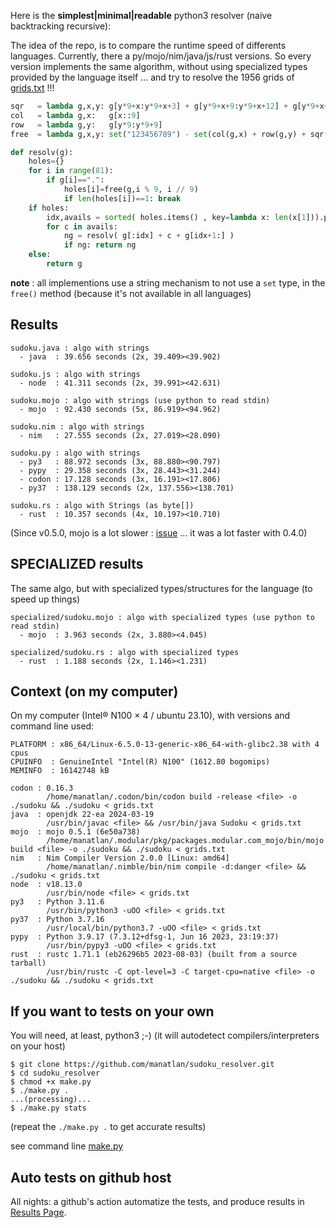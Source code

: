 Here is the **simplest|minimal|readable** python3 resolver (naive backtracking recursive):

The idea of the repo, is to compare the runtime speed of differents languages. Currently, there a py/mojo/nim/java/js/rust versions. So every version implements the same algorithm, without using specialized types provided by the language itself ... and try to resolve the 1956 grids of [grids.txt](grids.txt) !!!

```python
sqr   = lambda g,x,y: g[y*9+x:y*9+x+3] + g[y*9+x+9:y*9+x+12] + g[y*9+x+18:y*9+x+21]
col   = lambda g,x:   g[x::9]
row   = lambda g,y:   g[y*9:y*9+9]
free  = lambda g,x,y: set("123456789") - set(col(g,x) + row(g,y) + sqr(g,(x//3)*3,(y//3)*3))

def resolv(g):
    holes={}
    for i in range(81):
        if g[i]==".":
            holes[i]=free(g,i % 9, i // 9)
            if len(holes[i])==1: break
    if holes: 
        idx,avails = sorted( holes.items() , key=lambda x: len(x[1])).pop(0)
        for c in avails:
            ng = resolv( g[:idx] + c + g[idx+1:] )
            if ng: return ng
    else:
        return g
```
**note** : all implementions use a string mechanism to not use a `set` type, in the `free()` method (because it's not available in all languages)

## Results

``` 
sudoku.java : algo with strings
  - java  : 39.656 seconds (2x, 39.409><39.902)

sudoku.js : algo with strings
  - node  : 41.311 seconds (2x, 39.991><42.631)

sudoku.mojo : algo with strings (use python to read stdin)
  - mojo  : 92.430 seconds (5x, 86.919><94.962)

sudoku.nim : algo with strings
  - nim   : 27.555 seconds (2x, 27.019><28.090)

sudoku.py : algo with strings
  - py3   : 88.972 seconds (3x, 88.880><90.797)
  - pypy  : 29.358 seconds (3x, 28.443><31.244)
  - codon : 17.128 seconds (3x, 16.191><17.806)
  - py37  : 138.129 seconds (2x, 137.556><138.701)

sudoku.rs : algo with Strings (as byte[])
  - rust  : 10.357 seconds (4x, 10.197><10.710)
```

(Since v0.5.0, mojo is a lot slower : [issue](https://github.com/modularml/mojo/issues/1216) ... it was a lot faster with 0.4.0)

## SPECIALIZED results

The same algo, but with specialized types/structures for the language (to speed up things)

```
specialized/sudoku.mojo : algo with specialized types (use python to read stdin)
  - mojo  : 3.963 seconds (2x, 3.880><4.045)

specialized/sudoku.rs : algo with specialized types
  - rust  : 1.188 seconds (2x, 1.146><1.231)
```


## Context (on my computer)

On my computer (Intel® N100 × 4 / ubuntu 23.10), with versions and command line used:
```
PLATFORM : x86_64/Linux-6.5.0-13-generic-x86_64-with-glibc2.38 with 4 cpus
CPUINFO  : GenuineIntel "Intel(R) N100" (1612.80 bogomips)
MEMINFO  : 16142748 kB

codon : 0.16.3
        /home/manatlan/.codon/bin/codon build -release <file> -o ./sudoku && ./sudoku < grids.txt
java  : openjdk 22-ea 2024-03-19
        /usr/bin/javac <file> && /usr/bin/java Sudoku < grids.txt
mojo  : mojo 0.5.1 (6e50a738)
        /home/manatlan/.modular/pkg/packages.modular.com_mojo/bin/mojo build <file> -o ./sudoku && ./sudoku < grids.txt
nim   : Nim Compiler Version 2.0.0 [Linux: amd64]
        /home/manatlan/.nimble/bin/nim compile -d:danger <file> && ./sudoku < grids.txt
node  : v18.13.0
        /usr/bin/node <file> < grids.txt
py3   : Python 3.11.6
        /usr/bin/python3 -uOO <file> < grids.txt
py37  : Python 3.7.16
        /usr/local/bin/python3.7 -uOO <file> < grids.txt
pypy  : Python 3.9.17 (7.3.12+dfsg-1, Jun 16 2023, 23:19:37)
        /usr/bin/pypy3 -uOO <file> < grids.txt
rust  : rustc 1.71.1 (eb26296b5 2023-08-03) (built from a source tarball)
        /usr/bin/rustc -C opt-level=3 -C target-cpu=native <file> -o ./sudoku && ./sudoku < grids.txt
```


## If you want to tests on your own

You will need, at least, python3 ;-) (it will autodetect compilers/interpreters on your host)
```
$ git clone https://github.com/manatlan/sudoku_resolver.git
$ cd sudoku_resolver
$ chmod +x make.py
$ ./make.py .
...(processing)...
$ ./make.py stats
```
(repeat the `./make.py .` to get accurate results)

see command line [make.py](make.md)

## Auto tests on github host

All nights: a github's action automatize the tests, and produce results in [Results Page](RESULTS.md).
